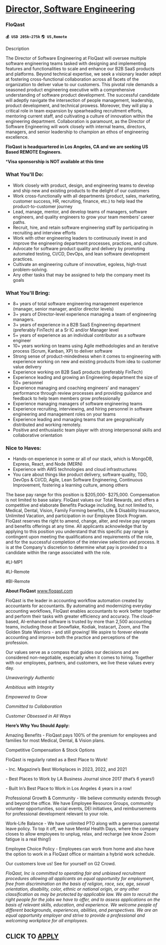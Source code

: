 # [Director, Software Engineering](https://www.remotewlb.com/apply/director-software-engineering-89056)  
### FloQast  
#### `💰 USD 205k~275k` `🌎 US,Remote`  

Description

The Director of Software Engineering at FloQast will oversee multiple software engineering teams tasked with designing and implementing features and functionalities to scale and enhance our B2B SaaS products and platforms. Beyond technical expertise, we seek a visionary leader adept at fostering cross-functional collaboration across all facets of the organization to deliver value to our customers. This pivotal role demands a seasoned product engineering executive with a comprehensive understanding of software product development. The successful candidate will adeptly navigate the intersection of people management, leadership, product development, and technical prowess. Moreover, they will play a critical role in team expansion by spearheading recruitment efforts, mentoring current staff, and cultivating a culture of innovation within the engineering department. Collaboration is paramount, as the Director of Software Engineering will work closely with internal teams, directors,
managers, and senior leadership to champion an ethos of engineering excellence.

  

 **FloQast is headquartered in Los Angeles, CA and we are seeking US Based REMOTE Engineers.**

  

 ***Visa sponsorship is NOT available at this time**

### What You'll Do:

  * Work closely with product, design, and engineering teams to develop and ship new and existing products to the delight of our customers
  * Work cross-functionally with all departments (product, sales, marketing, customer success, HR, recruiting, finance, etc.) to help lead the product-to-customer journey
  * Lead, manage, mentor, and develop teams of managers, software engineers, and quality engineers to grow your team members’ career paths.
  * Recruit, hire, and retain software engineering staff by participating in recruiting and interview efforts
  * Work with other engineering leaders to continuously invest in and improve the engineering department processes, practices, and culture. 
  * Advocate for software product quality and delivery by promoting automated testing, CI/CD, DevOps, and lean software development practices. 
  * Cultivate an engineering culture of innovative, egoless, high-trust problem-solving. 
  * Any other tasks that may be assigned to help the company meet its goals

  

### What You'll Bring:

  * 8+ years of total software engineering management experience (manager, senior manager, and/or director levels) 
  * 3+ years of Director-level experience managing a team of engineering managers. 
  * 3+ years of experience in a B2B SaaS Engineering department (preferably FinTech) at a Sr IC and/or Manager level 
  * 5+ years of experience as an individual contributor as a software engineer
  * 10+ years working on teams using Agile methodologies and an iterative process (Scrum, Kanban, XP) to deliver software
  * Strong sense of product-mindedness when it comes to engineering with experience working on new and existing products from idea to customer value delivery
  * Experience working on B2B SaaS products (preferably FinTech)
  * Experience leading and growing an Engineering department the size of 50+ personnel
  * Experience managing and coaching engineers’ and managers’ performance through review processes and providing guidance and feedback to help team members grow professionally
  * Experience managing managers of software engineering teams
  * Experience recruiting, interviewing, and hiring personnel in software engineering and management roles on your teams
  * Experience leading and managing teams that are geographically distributed and working remotely.
  * Positive and enthusiastic team player with strong interpersonal skills and collaborative orientation

  

### Nice to Haves:

  * Hands-on experience in some or all of our stack, which is MongoDB, Express, React, and Node (MERN)
  * Experience with AWS technologies and cloud infrastructures
  * You care about things like product delivery, software quality, TDD, DevOps & CI/CD, Agile, Lean Software Engineering, Continuous Improvement, fostering a learning culture, among others

The base pay range for this position is $205,000- $275,000. Compensation is not limited to base salary. FloQast values our Total Rewards, and offers a competitive and elaborate Benefits Package including, but not limited to, Medical, Dental, Vision, Family Forming benefits, Life & Disability Insurance, Unlimited Vacation, and participation in our Employee Stock Program. FloQast reserves the right to amend, change, alter, and revise pay ranges and benefits offerings at any time. All applicants acknowledge that by applying to this position you understand that this specific pay range is contingent upon meeting the qualifications and requirements of the role, and for the successful completion of the interview selection and process. It is at the Company's discretion to determine what pay is provided to a candidate within the range associated with the role.

  

  

#LI-MP1

#LI-Remote

#BI-Remote

  

 **About FloQast** www.floqast.com

FloQast is the leader in accounting workflow automation created by accountants for accountants. By automating and modernizing everyday accounting workflows, FloQast enables accountants to work better together and perform their tasks with greater efficiency and accuracy. The cloud-based, AI-enhanced software is trusted by more than 2,500 accounting teams, including those at Snowflake, Kodiak, Instacart, Zoom, and The Golden State Warriors - and still growing! We aspire to forever elevate accounting and improve both the practice and perceptions of the profession.

  

Our values serve as a compass that guides our decisions and are considered non-negotiable, especially when it comes to hiring. Together with our employees, partners, and customers, we live these values every day.

  

 _Unwaveringly Authentic_

 _Ambitious with Integrity_

 _Empowered to Grow_

 _Committed to Collaboration_

 _Customer Obsessed in All Ways_

  

 **Here’s Why You Should Apply:**

Amazing Benefits - FloQast pays 100% of the premium for employees and families for most Medical, Dental, & Vision plans.

  

Competitive Compensation & Stock Options

  

FloQast is regularly rated as a Best Place to Work!

\- Inc. Magazine’s Best Workplaces in 2023, 2022, and 2021

\- Best Places to Work by LA Business Journal since 2017 (that’s 6 years!)

\- Built In’s ​​Best Place to Work in Los Angeles 4 years in a row!

  

Professional Growth & Community - We believe community extends through and beyond the office. We have Employee Resource Groups, community volunteer opportunities, social events, DEI initiatives, and reimbursements for professional development relevant to your role.

  

Work-Life Balance - We have unlimited PTO along with a generous parental leave policy. To top it off, we have Mental Health Days, where the company closes to allow employees to unplug, relax, and recharge (we know Zoom fatigue is a real thing!)

  

Employee Choice Policy - Employees can work from home and also have the option to work in a FloQast office or maintain a hybrid work schedule.

  

Our customers love us! See for yourself on G2 Crowd.

  

_FloQast, Inc is committed to operating fair and unbiased recruitment procedures allowing all applicants an equal opportunity for employment, free from discrimination on the basis of religion, race, sex, age, sexual orientation, disability, color, ethnic or national origin, or any other classification as may be protected by applicable law. We aim to recruit the right people for the jobs we have to offer, and to assess applications on the basis of relevant skills, education, and experience. We welcome people of different backgrounds, experiences, abilities, and perspectives. We are an equal opportunity employer and strive to provide a professional and welcoming workplace for all employees._

  

  

  
## CLICK TO [APPLY](https://www.remotewlb.com/apply/director-software-engineering-89056)

